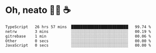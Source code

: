 # Oh, neato 🧑‍💻 ☕

<!--START_SECTION:waka-->

```txt
TypeScript   26 hrs 57 mins  █████████████████████████   99.74 %
netrw        3 mins          ░░░░░░░░░░░░░░░░░░░░░░░░░   00.19 %
gitrebase    1 min           ░░░░░░░░░░░░░░░░░░░░░░░░░   00.06 %
Other        0 secs          ░░░░░░░░░░░░░░░░░░░░░░░░░   00.00 %
JavaScript   0 secs          ░░░░░░░░░░░░░░░░░░░░░░░░░   00.00 %
```

<!--END_SECTION:waka-->
